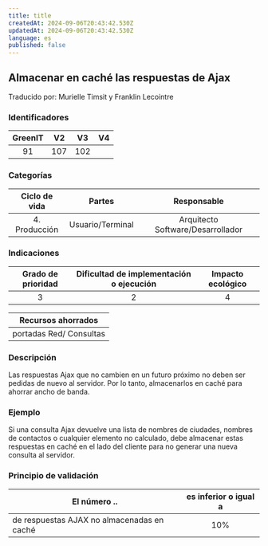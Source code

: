 ```yaml
---
title: title
createdAt: 2024-09-06T20:43:42.530Z
updatedAt: 2024-09-06T20:43:42.530Z
language: es
published: false
---
```

## Almacenar en caché las respuestas de Ajax
Traducido por: Murielle Timsit y Franklin Lecointre

### Identificadores

| GreenIT |  V2  |  V3  |  V4  |
|:-------:|:----:|:----:|:----:|
|   91   | 107  | 102  |  	|

### Categorías

| Ciclo de vida | Partes | Responsable |
|:---------:|:----:|:----:|
| 4. Producción | Usuario/Terminal | Arquitecto Software/Desarrollador |

### Indicaciones

| Grado de prioridad   | Dificultad de implementación o ejecución | Impacto ecológico   |
|:-------------------:|:-------------------------:|:---------------------:|
| 3 | 2 | 4 |

| Recursos ahorrados |
|:----------------------------------------------------------:|
| portadas  Red/ Consultas  |

### Descripción

Las respuestas Ajax que no cambien en un futuro próximo no deben ser pedidas de nuevo al servidor. Por lo tanto, almacenarlos en caché para ahorrar ancho de banda.

### Ejemplo

Si una consulta Ajax devuelve una lista de nombres de ciudades, nombres de contactos o cualquier elemento no calculado, debe almacenar estas respuestas en caché en el lado del cliente para no generar una nueva consulta al servidor.

### Principio de validación

| El número ..   | es inferior o igual a   |  
|-------------------|:-------------------------:|
| de respuestas AJAX no almacenadas en caché  | 10%  |


